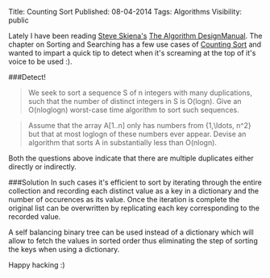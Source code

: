 Title: Counting Sort
Published: 08-04-2014
Tags: Algorithms
Visibility: public

Lately I have been reading [Steve Skiena's](http://en.wikipedia.org/wiki/Steven_Skiena)
[The Algorithm
DesignManual](http://www.amazon.com/Algorithm-Design-Manual-Steven-Skiena/dp/1848000693).
The chapter on Sorting and Searching has a few use cases of [Counting Sort](http://en.wikipedia.org/wiki/Counting_sort) and wanted to impart a quick tip to detect when it's screaming at the top of it's voice to be used :).

###Detect!

> We seek to sort a sequence S of n integers with many duplications, such that the number of distinct integers in S is O(logn). Give an O(nloglogn) worst-case time algorithm to sort such sequences.

> Assume that the array A[1..n] only has numbers from \{1,\ldots, n^2\} but that at most loglogn of these numbers ever appear. Devise an algorithm that sorts A in substantially less than O(nlogn).

Both the questions above indicate that there are multiple duplicates either directly or indirectly.

###Solution
In such cases it's efficient to sort by iterating through the entire collection
and recording each distinct value as a key in a dictionary and the number of
occurences as its value. Once the iteration is complete the original list can
be overwritten by replicating each key corresponding to the recorded value.

A self balancing binary tree can be used instead of a dictionary which will
allow to fetch the values in sorted order thus eliminating the step of sorting
the keys when using a dictionary.

Happy hacking :)
